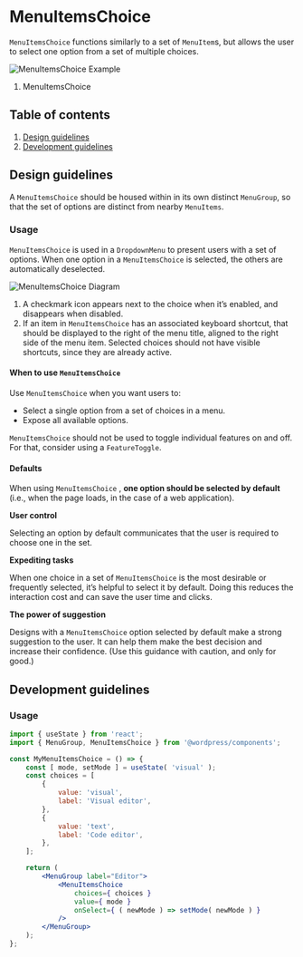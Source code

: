 # MenuItemsChoice

`MenuItemsChoice` functions similarly to a set of `MenuItem`s, but allows the user to select one option from a set of multiple choices.

![MenuItemsChoice Example](https://wordpress.org/gutenberg/files/2019/03/MenuItemsChoice.png)

1. MenuItemsChoice

## Table of contents

1. [Design guidelines](#design-guidelines)
2. [Development guidelines](#development-guidelines)

## Design guidelines

A `MenuItemsChoice` should be housed within in its own distinct `MenuGroup`, so that the set of options are distinct from nearby `MenuItems`.

### Usage

`MenuItemsChoice` is used in a `DropdownMenu` to present users with a set of options. When one option in a `MenuItemsChoice` is selected, the others are automatically deselected.

![MenuItemsChoice Diagram](https://wordpress.org/gutenberg/files/2019/03/MenuItemsChoice-Checkbox-Keyboard-Shortcut.png)

1. A checkmark icon appears next to the choice when it’s enabled, and disappears when disabled.
2. If an item in `MenuItemsChoice` has an associated keyboard shortcut, that should be displayed to the right of the menu title, aligned to the right side of the menu item. Selected choices should not have visible shortcuts, since they are already active.

#### When to use `MenuItemsChoice`

Use `MenuItemsChoice` when you want users to:

-   Select a single option from a set of choices in a menu.
-   Expose all available options.

`MenuItemsChoice` should not be used to toggle individual features on and off. For that, consider using a `FeatureToggle`.

#### Defaults

When using `MenuItemsChoice` , **one option should be selected by default** (i.e., when the page loads, in the case of a web application).

**User control**

Selecting an option by default communicates that the user is required to choose one in the set.

**Expediting tasks**

When one choice in a set of `MenuItemsChoice` is the most desirable or frequently selected, it’s helpful to select it by default. Doing this reduces the interaction cost and can save the user time and clicks.

**The power of suggestion**

Designs with a `MenuItemsChoice` option selected by default make a strong suggestion to the user. It can help them make the best decision and increase their confidence. (Use this guidance with caution, and only for good.)

## Development guidelines

### Usage

```jsx
import { useState } from 'react';
import { MenuGroup, MenuItemsChoice } from '@wordpress/components';

const MyMenuItemsChoice = () => {
	const [ mode, setMode ] = useState( 'visual' );
	const choices = [
		{
			value: 'visual',
			label: 'Visual editor',
		},
		{
			value: 'text',
			label: 'Code editor',
		},
	];

	return (
		<MenuGroup label="Editor">
			<MenuItemsChoice
				choices={ choices }
				value={ mode }
				onSelect={ ( newMode ) => setMode( newMode ) }
			/>
		</MenuGroup>
	);
};
```
